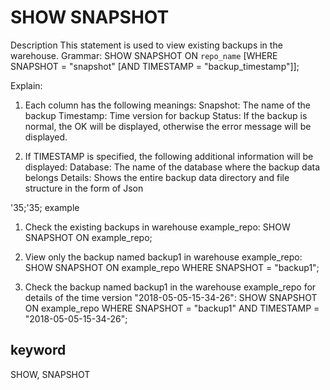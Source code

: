 # SHOW SNAPSHOT
Description
This statement is used to view existing backups in the warehouse.
Grammar:
SHOW SNAPSHOT ON `repo_name`
[WHERE SNAPSHOT = "snapshot" [AND TIMESTAMP = "backup_timestamp"]];

Explain:
1. Each column has the following meanings:
Snapshot: The name of the backup
Timestamp: Time version for backup
Status: If the backup is normal, the OK will be displayed, otherwise the error message will be displayed.

2. If TIMESTAMP is specified, the following additional information will be displayed:
Database: The name of the database where the backup data belongs
Details: Shows the entire backup data directory and file structure in the form of Json

'35;'35; example
1. Check the existing backups in warehouse example_repo:
SHOW SNAPSHOT ON example_repo;

2. View only the backup named backup1 in warehouse example_repo:
SHOW SNAPSHOT ON example_repo WHERE SNAPSHOT = "backup1";

2. Check the backup named backup1 in the warehouse example_repo for details of the time version "2018-05-05-15-34-26":
SHOW SNAPSHOT ON example_repo
WHERE SNAPSHOT = "backup1" AND TIMESTAMP = "2018-05-05-15-34-26";

## keyword
SHOW, SNAPSHOT
